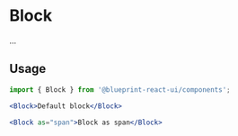 # Block

...

## Usage
```jsx static
import { Block } from '@blueprint-react-ui/components';
```

```jsx
<Block>Default block</Block>
```

```jsx
<Block as="span">Block as span</Block>
```
